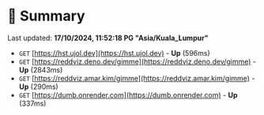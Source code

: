 # 📖 Summary
Last updated: **17/10/2024, 11:52:18 PG "Asia/Kuala_Lumpur"**

- `GET` [https://hst.ujol.dev](https://hst.ujol.dev) - **Up** (596ms)
- `GET` [https://reddviz.deno.dev/gimme](https://reddviz.deno.dev/gimme) - **Up** (2843ms)
- `GET` [https://reddviz.amar.kim/gimme](https://reddviz.amar.kim/gimme) - **Up** (290ms)
- `GET` [https://dumb.onrender.com](https://dumb.onrender.com) - **Up** (337ms)
